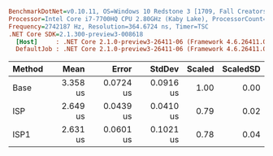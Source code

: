 ``` ini

BenchmarkDotNet=v0.10.11, OS=Windows 10 Redstone 3 [1709, Fall Creators Update] (10.0.16299.371)
Processor=Intel Core i7-7700HQ CPU 2.80GHz (Kaby Lake), ProcessorCount=8
Frequency=2742187 Hz, Resolution=364.6724 ns, Timer=TSC
.NET Core SDK=2.1.300-preview3-008618
  [Host]     : .NET Core 2.1.0-preview3-26411-06 (Framework 4.6.26411.07), 64bit RyuJIT
  DefaultJob : .NET Core 2.1.0-preview3-26411-06 (Framework 4.6.26411.07), 64bit RyuJIT


```
| Method |     Mean |     Error |    StdDev | Scaled | ScaledSD |
|------- |---------:|----------:|----------:|-------:|---------:|
|   Base | 3.358 us | 0.0724 us | 0.0916 us |   1.00 |     0.00 |
|    ISP | 2.649 us | 0.0439 us | 0.0410 us |   0.79 |     0.02 |
|   ISP1 | 2.631 us | 0.0601 us | 0.1021 us |   0.78 |     0.04 |
